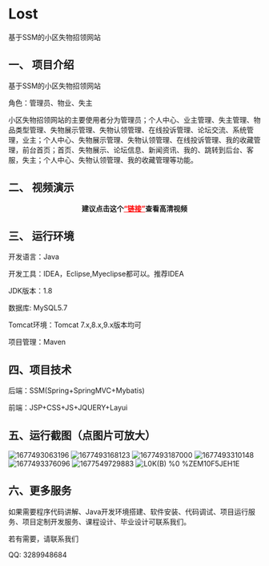 # Lost
基于SSM的小区失物招领网站

## 一、 项目介绍
基于SSM的小区失物招领网站

角色：管理员、物业、失主

小区失物招领网站的主要使用者分为管理员；个人中心、业主管理、失主管理、物品类型管理、失物展示管理、失物认领管理、在线投诉管理、论坛交流、系统管理，业主；个人中心、失物展示管理、失物认领管理、在线投诉管理、我的收藏管理，前台首页；首页、失物展示、论坛信息、新闻资讯、我的、跳转到后台、客服，失主；个人中心、失物认领管理、我的收藏管理等功能。
## 二、 视频演示

<p style="text-align: center;"><strong><span class="ne-text">建议点击这个</span><a style="color: #ff0000;" href="https://www.bilibili.com/video/BV1jM4y1o7Ch/?spm_id_from=333.999.0.0">“链接”</a>查看高清视频</strong></p>

## 三、 运行环境
开发语言：Java

开发工具：IDEA，Eclipse,Myeclipse都可以。推荐IDEA

JDK版本：1.8

数据库: MySQL5.7

Tomcat环境：Tomcat 7.x,8.x,9.x版本均可

项目管理：Maven
## 四、项目技术
后端：SSM(Spring+SpringMVC+Mybatis)     

前端：JSP+CSS+JS+JQUERY+Layui
## 五、运行截图（点图片可放大）

![1677493063196](https://user-images.githubusercontent.com/124327024/235941784-4e80fee0-044c-4bbd-8564-c2b834283485.jpg)
![1677493168123](https://user-images.githubusercontent.com/124327024/235941819-19fb0c58-2fcb-4f97-8dc5-9713ef44039f.jpg)
![1677493187000](https://user-images.githubusercontent.com/124327024/235941856-28c2c56d-27e8-4301-b156-6ca53ce813d5.jpg)
![1677493310148](https://user-images.githubusercontent.com/124327024/235941873-464cb306-1fb2-4534-a7a5-f5d747d1eded.jpg)
![1677493376096](https://user-images.githubusercontent.com/124327024/235941876-7b557406-6060-4a65-86c3-17a569572d6c.jpg)
![1677549729883](https://user-images.githubusercontent.com/124327024/235941882-075321f0-bdc4-4d94-a735-5fced17c6664.jpg)
![L0K(B) %0 %ZEM10F5JEH1E](https://user-images.githubusercontent.com/124327024/235941886-26ce448d-eb67-477c-999d-108d2c382a0b.png)

## 六、更多服务
如果需要程序代码讲解、Java开发环境搭建、软件安装、代码调试、项目运行服务、项目定制开发服务、课程设计、毕业设计可联系我们。

若有需要，请联系我们

QQ: 3289948684

